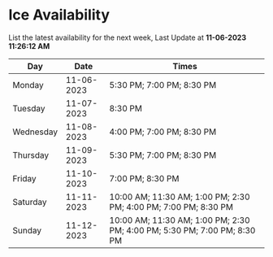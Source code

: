 # Ice Availability

List the latest availability for the next week, Last Update at **11-06-2023 11:26:12 AM**

| Day         | Date        | Times       |
| ----------- | ----------- | ----------- |
|Monday|11-06-2023|5:30 PM; 7:00 PM; 8:30 PM|
|Tuesday|11-07-2023|8:30 PM|
|Wednesday|11-08-2023|4:00 PM; 7:00 PM; 8:30 PM|
|Thursday|11-09-2023|5:30 PM; 7:00 PM; 8:30 PM|
|Friday|11-10-2023|7:00 PM; 8:30 PM|
|Saturday|11-11-2023|10:00 AM; 11:30 AM; 1:00 PM; 2:30 PM; 4:00 PM; 7:00 PM; 8:30 PM|
|Sunday|11-12-2023|10:00 AM; 11:30 AM; 1:00 PM; 2:30 PM; 4:00 PM; 5:30 PM; 7:00 PM; 8:30 PM|
